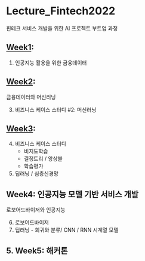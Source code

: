 # Lecture_Fintech2022

핀테크 서비스 개발을 위한 AI 프로젝트 부트업 과정

## [Week1](week1.md):

1. 인공지능 활용을 위한 금융데이터

## [Week2](week2.md):

금융데이터와 머신러닝

3. 비즈니스 케이스 스터디 #2: 머신러닝

## [Week3](week3.md):

4. 비즈니스 케이스 스터디
    - 비지도학습
    - 결정트리 / 앙상블
    - 학습평가
5. 딥러닝 / 심층신경망

## Week4: 인공지능 모델 기반 서비스  개발

로보어드바이저와 인공지능

6. 로보어드바이저
7. 딥러닝 - 회귀와 분류/ CNN / RNN 시계열 모델

## 5. Week5: 해커톤

<!--
"해커톤" 시계열 데이터#1

    1. 시계열 데이터 분석
    2. 시계열 데이터 전처리
    3. 시계열 데이터 RNN 수행
       - simple rnn
       - drop out 사용
       - stacking rnn
       - bidirectonal rnn

시계열 데이터#2
    1. 주식 시계열 데이터
    2. 시계열 데이터#2
-->
